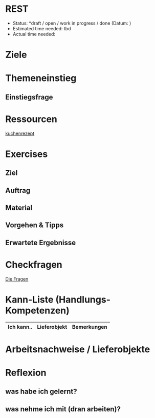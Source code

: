 REST
========================
* Status: *draft / open / work in progress / done (Datum: )
* Estimated time needed: tbd
* Actual time needed:

# Ziele

# Themeneinstieg
## Einstiegsfrage

# Ressourcen
[kuchenrezept](http://xyz.com/kuchen.rez)

# Exercises
## Ziel
## Auftrag
## Material
## Vorgehen & Tipps
## Erwartete Ergebnisse

# Checkfragen
[Die Fragen](checkme.md)

# Kann-Liste (Handlungs-Kompetenzen)

| Ich kann.. | Lieferobjekt | Bemerkungen |
| --- | --- | --- |

# Arbeitsnachweise / Lieferobjekte

# Reflexion
## was habe ich gelernt?
## was nehme ich mit (dran arbeiten)?

